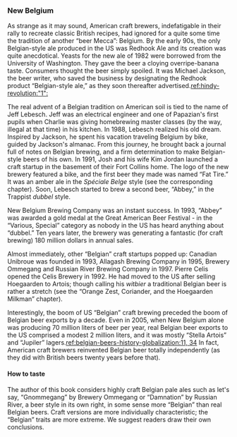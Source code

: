 ### New Belgium

As strange as it may sound, American craft brewers, indefatigable in their rally to recreate classic British recipes, had ignored for a quite some time the tradition of another “beer Mecca”: Belgium. By the early 90s, the only Belgian-style ale produced in the US was Redhook Ale and its creation was quite anecdotical. Yeasts for the new ale of 1982 were borrowed from the University of Washington. They gave the beer a cloying overripe-banana taste. Consumers thought the beer simply spoiled. It was Michael Jackson, the beer writer, who saved the business by designating the Redhook product “Belgian-style ale,” as they soon thereafter advertised.[ref:hindy-revolution:"1":]()

The real advent of a Belgian tradition on American soil is tied to the name of Jeff Lebesch. Jeff was an electrical engineer and one of Papazian's first pupils when Charlie was giving homebrewing master classes (by the way, illegal at that time) in his kitchen. In 1988, Lebesch realized his old dream. Inspired by Jackson, he spent his vacation traveling Belgium by bike, guided by Jackson's almanac. From this journey, he brought back a journal full of notes on Belgian brewing, and a firm determination to make Belgian-style beers of his own. In 1991, Josh and his wife Kim Jordan launched a craft startup in the basement of their Fort Collins home. The logo of the new brewery featured a bike, and the first beer they made was named “Fat Tire.” It was an amber ale in the *Spéciale Belge* style (see the corresponding chapter). Soon, Lebesch started to brew a second beer, “Abbey,” in the Trappist *dubbel* style.

New Belgium Brewing Company was an instant success. In 1993, “Abbey” was awarded a gold medal at the Great American Beer Festival - in the “Various, Special” category as nobody in the US has heard anything about “dubbel.” Ten years later, the brewery was generating a fantastic (for craft brewing) 180 million dollars in annual sales.

Almost immediately, other “Belgian” craft startups popped up: Canadian Unibroue was founded in 1993, Allagash Brewing Company in 1995, Brewery Ommegang and Russian River Brewing Company in 1997. Pierre Celis opened the Celis Brewery in 1992. He had moved to the US after selling Hoegaarden to Artois; though calling his *witbier* a traditional Belgian beer is rather a stretch (see the “Orange Zest, Coriander, and the Hoegaarden Milkman” chapter).

Interestingly, the boom of US “Belgian” craft brewing preceded the boom of Belgian beer exports by a decade. Even in 2005, when New Belgium alone was producing 70 million liters of beer per year, real Belgian beer exports to the US comprised a modest 2 million liters, and it was mostly “Stella Artois” and “Jupiler” lagers.[ref:belgian-beers-history-globalization:11, 34]() In fact, American craft brewers reinvented Belgian beer totally independently (as they did with British beers twenty years before that).

#### How to taste

The author of this book considers highly craft Belgian pale ales such as let's say, “Gnommegang” by Brewery Ommegang or “Damnation” by Russian River, a beer style in its own right, in some sense more “Belgian” than real Belgian beers. Craft versions are more individually characteristic; the “Belgian” traits are more extreme. We suggest readers draw their own conclusions.

